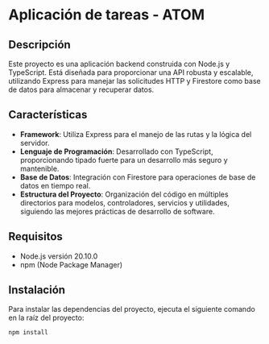 # Aplicación de tareas - ATOM

## Descripción

Este proyecto es una aplicación backend construida con Node.js y TypeScript. Está diseñada para proporcionar una API robusta y escalable, utilizando Express para manejar las solicitudes HTTP y Firestore como base de datos para almacenar y recuperar datos.

## Características

- **Framework**: Utiliza Express para el manejo de las rutas y la lógica del servidor.
- **Lenguaje de Programación**: Desarrollado con TypeScript, proporcionando tipado fuerte para un desarrollo más seguro y mantenible.
- **Base de Datos**: Integración con Firestore para operaciones de base de datos en tiempo real.
- **Estructura del Proyecto**: Organización del código en múltiples directorios para modelos, controladores, servicios y utilidades, siguiendo las mejores prácticas de desarrollo de software.

## Requisitos

- Node.js versión 20.10.0
- npm (Node Package Manager)

## Instalación

Para instalar las dependencias del proyecto, ejecuta el siguiente comando en la raíz del proyecto:

```bash
npm install
```

